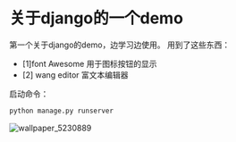 # 关于django的一个demo

第一个关于django的demo，边学习边使用。
用到了这些东西：
* [1]font Awesome 用于图标按钮的显示
* [2] wang editor 富文本编辑器

启动命令：
```python
python manage.py runserver
```

![wallpaper_5230889]($resource/wallpaper_5230889.jpg)

